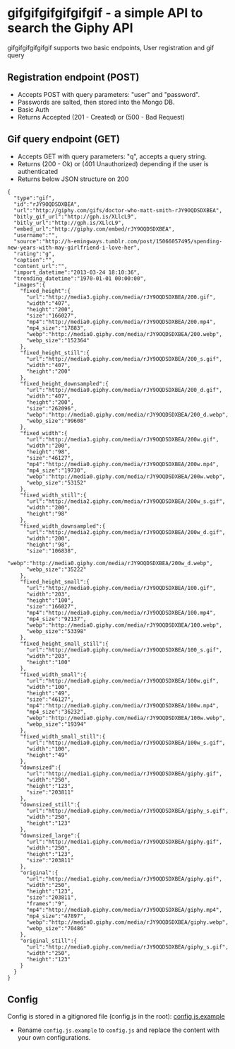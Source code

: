 # gifgifgifgifgifgif - a simple API to search the Giphy API

gifgifgifgifgifgif supports two basic endpoints, User registration and gif query

## Registration endpoint (POST)

* Accepts POST with query parameters: "user" and "password". 
* Passwords are salted, then stored into the Mongo DB.
* Basic Auth
* Returns Accepted (201 - Created) or (500 - Bad Request)

## Gif query endpoint (GET)

* Accepts GET with query parameters: "q", accepts a query string.
* Returns (200 - Ok) or (401 Unauthorized) depending if the user is authenticated
* Returns below JSON structure on 200

```
{  
  "type":"gif",
  "id":"rJY9OQDSDXBEA",
  "url":"http://giphy.com/gifs/doctor-who-matt-smith-rJY9OQDSDXBEA",
  "bitly_gif_url":"http://gph.is/XLlcL9",
  "bitly_url":"http://gph.is/XLlcL9",
  "embed_url":"http://giphy.com/embed/rJY9OQDSDXBEA",
  "username":"",
  "source":"http://h-emingways.tumblr.com/post/15066057495/spending-new-years-with-may-girlfriend-i-love-her",
  "rating":"g",
  "caption":"",
  "content_url":"",
  "import_datetime":"2013-03-24 18:10:36",
  "trending_datetime":"1970-01-01 00:00:00",
  "images":{  
    "fixed_height":{  
      "url":"http://media3.giphy.com/media/rJY9OQDSDXBEA/200.gif",
      "width":"407",
      "height":"200",
      "size":"166027",
      "mp4":"http://media0.giphy.com/media/rJY9OQDSDXBEA/200.mp4",
      "mp4_size":"17883",
      "webp":"http://media0.giphy.com/media/rJY9OQDSDXBEA/200.webp",
      "webp_size":"152364"
    },
    "fixed_height_still":{  
      "url":"http://media0.giphy.com/media/rJY9OQDSDXBEA/200_s.gif",
      "width":"407",
      "height":"200"
    },
    "fixed_height_downsampled":{  
      "url":"http://media0.giphy.com/media/rJY9OQDSDXBEA/200_d.gif",
      "width":"407",
      "height":"200",
      "size":"262096",
      "webp":"http://media0.giphy.com/media/rJY9OQDSDXBEA/200_d.webp",
      "webp_size":"99608"
    },
    "fixed_width":{  
      "url":"http://media3.giphy.com/media/rJY9OQDSDXBEA/200w.gif",
      "width":"200",
      "height":"98",
      "size":"46127",
      "mp4":"http://media0.giphy.com/media/rJY9OQDSDXBEA/200w.mp4",
      "mp4_size":"19730",
      "webp":"http://media0.giphy.com/media/rJY9OQDSDXBEA/200w.webp",
      "webp_size":"53152"
    },
    "fixed_width_still":{  
      "url":"http://media2.giphy.com/media/rJY9OQDSDXBEA/200w_s.gif",
      "width":"200",
      "height":"98"
    },
    "fixed_width_downsampled":{  
      "url":"http://media2.giphy.com/media/rJY9OQDSDXBEA/200w_d.gif",
      "width":"200",
      "height":"98",
      "size":"106838",
      "webp":"http://media0.giphy.com/media/rJY9OQDSDXBEA/200w_d.webp",
      "webp_size":"35222"
    },
    "fixed_height_small":{  
      "url":"http://media0.giphy.com/media/rJY9OQDSDXBEA/100.gif",
      "width":"203",
      "height":"100",
      "size":"166027",
      "mp4":"http://media0.giphy.com/media/rJY9OQDSDXBEA/100.mp4",
      "mp4_size":"92137",
      "webp":"http://media0.giphy.com/media/rJY9OQDSDXBEA/100.webp",
      "webp_size":"53398"
    },
    "fixed_height_small_still":{  
      "url":"http://media0.giphy.com/media/rJY9OQDSDXBEA/100_s.gif",
      "width":"203",
      "height":"100"
    },
    "fixed_width_small":{  
      "url":"http://media0.giphy.com/media/rJY9OQDSDXBEA/100w.gif",
      "width":"100",
      "height":"49",
      "size":"46127",
      "mp4":"http://media0.giphy.com/media/rJY9OQDSDXBEA/100w.mp4",
      "mp4_size":"36232",
      "webp":"http://media0.giphy.com/media/rJY9OQDSDXBEA/100w.webp",
      "webp_size":"19394"
    },
    "fixed_width_small_still":{  
      "url":"http://media0.giphy.com/media/rJY9OQDSDXBEA/100w_s.gif",
      "width":"100",
      "height":"49"
    },
    "downsized":{  
      "url":"http://media1.giphy.com/media/rJY9OQDSDXBEA/giphy.gif",
      "width":"250",
      "height":"123",
      "size":"203811"
    },
    "downsized_still":{  
      "url":"http://media0.giphy.com/media/rJY9OQDSDXBEA/giphy_s.gif",
      "width":"250",
      "height":"123"
    },
    "downsized_large":{  
      "url":"http://media1.giphy.com/media/rJY9OQDSDXBEA/giphy.gif",
      "width":"250",
      "height":"123",
      "size":"203811"
    },
    "original":{  
      "url":"http://media1.giphy.com/media/rJY9OQDSDXBEA/giphy.gif",
      "width":"250",
      "height":"123",
      "size":"203811",
      "frames":"9",
      "mp4":"http://media0.giphy.com/media/rJY9OQDSDXBEA/giphy.mp4",
      "mp4_size":"47897",
      "webp":"http://media0.giphy.com/media/rJY9OQDSDXBEA/giphy.webp",
      "webp_size":"70486"
    },
    "original_still":{  
      "url":"http://media0.giphy.com/media/rJY9OQDSDXBEA/giphy_s.gif",
      "width":"250",
      "height":"123"
    }
  }
}
```

## Config

Config is stored in a gitignored file (config.js in the root): [config.js.example](config.js.example)

* Rename `config.js.example` to `config.js` and replace the content with your own configurations.
